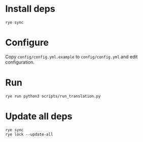 # Install deps

```
rye sync
```

# Configure

Copy `config/config.yml.example` to `config/config.yml` and edit configuration.

# Run

```
rye run python3 scripts/run_translation.py
```

# Update all deps

```
rye sync
rye lock --update-all
```
